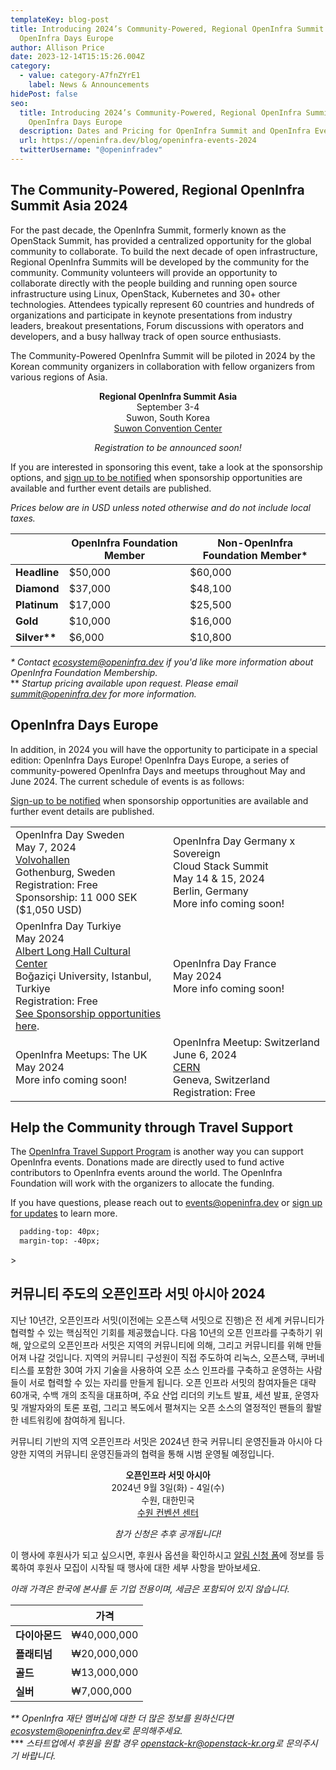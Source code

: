 ```yaml
---
templateKey: blog-post
title: Introducing 2024’s Community-Powered, Regional OpenInfra Summit Asia and
  OpenInfra Days Europe
author: Allison Price
date: 2023-12-14T15:15:26.004Z
category:
  - value: category-A7fnZYrE1
    label: News & Announcements
hidePost: false
seo:
  title: Introducing 2024’s Community-Powered, Regional OpenInfra Summit Asia and
    OpenInfra Days Europe
  description: Dates and Pricing for OpenInfra Summit and OpenInfra Events Announced!
  url: https://openinfra.dev/blog/openinfra-events-2024
  twitterUsername: "@openinfradev"
---
```

## The Community-Powered, Regional OpenInfra Summit Asia 2024

For the past decade, the OpenInfra Summit, formerly known as the OpenStack Summit, has provided a centralized opportunity for the global community to collaborate. To build the next decade of open infrastructure, Regional OpenInfra Summits will be developed by the community for the community. Community volunteers will provide an opportunity to collaborate directly with the people building and running open source infrastructure using Linux, OpenStack, Kubernetes and 30+ other technologies. Attendees typically represent 60 countries and hundreds of organizations and participate in keynote presentations from industry leaders, breakout presentations, Forum discussions with operators and developers, and a busy hallway track of open source enthusiasts.

The Community-Powered OpenInfra Summit will be piloted in 2024 by the Korean community organizers in collaboration with fellow organizers from various regions of Asia. 

<p style="text-align: center;"><strong>Regional OpenInfra Summit Asia</strong><br/>
September 3-4<br/>
Suwon, South Korea<br/>
<a href="https://www.scc.or.kr/en/" target="_blank">Suwon Convention Center</a></p>
<p style="text-align: center;"><i>Registration to be announced soon!</i></p>

If you are interested in sponsoring this event, take a look at the sponsorship options, and [sign up to be notified](https://openinfrafoundation.formstack.com/forms/2024_openinfra_events_updates) when sponsorship opportunities are available and further event details are published.

*Prices below are in USD unless noted otherwise and do not include local taxes.*

|                | **OpenInfra Foundation Member** | **Non-OpenInfra Foundation Member*** |
| -------------- | ------------------------------- | ------------------------------------ |
| **Headline**   | $50,000                         | $60,000                              |
| **Diamond**    | $37,000                         | $48,100                              |
| **Platinum**   | $17,000                         | $25,500                              |
| **Gold**       | $10,000                         | $16,000                              |
| **Silver\*\*** | $6,000                          | $10,800                              |

*\* Contact [ecosystem@openinfra.dev](mailto:ecosystem@openinfra.dev) if you'd like more information about OpenInfra Foundation Membership.*<br/>
\*\* *Startup pricing available upon request. Please email [summit@openinfra.dev](mailto:summit@openinfra.dev) for more information.* 

## OpenInfra Days Europe

In addition, in 2024 you will have the opportunity to participate in a special edition: OpenInfra Days Europe! OpenInfra Days Europe, a series of community-powered OpenInfra Days and meetups throughout May and June 2024. The current schedule of events is as follows:

[Sign-up to be notified](https://openinfrafoundation.formstack.com/forms/2024_openinfra_events_updates) when sponsorship opportunities are available and further event details are published. 

<table width="90%">
<tr>
<td width="45%">OpenInfra Day Sweden<br/>
May 7, 2024<br/>
<a href="https://www.google.com/maps/place/Gunnar+Engellaus+v%C3%A4g+2,+418+78+G%C3%B6teborg,+Sweden/@57.7242383,11.8490387,17z/data=!4m16!1m9!3m8!1s0x464f8c78c6219f2b:0x1a73507f9863eb79!2sGunnar+Engellaus+v%C3%A4g+2,+418+78+G%C3%B6teborg,+Sweden!3b1!8m2!3d57.7242775!4d11.8483159!10e5!16s%2Fg%2F11cnd7r_rq!3m5!1s0x464f8c78c6219f2b:0x1a73507f9863eb79!8m2!3d57.7242775!4d11.8483159!16s%2Fg%2F11cnd7r_rq?entry=ttu"  target="_blank">Volvohallen</a><br/>
Gothenburg, Sweden<br/>
Registration: Free <br/>
Sponsorship: 11 000 SEK ($1,050 USD)</td>
<td width="45%">OpenInfra Day Germany x Sovereign<br/>
Cloud Stack Summit<br/>
May 14 & 15, 2024<br/>
Berlin, Germany<br/>
More info coming soon!</td>
</tr>
<tr>
<td width="45%">OpenInfra Day Turkiye<br/>
May 2024<br/>
<a href="https://maps.app.goo.gl/rPTB4oZabiJtfYdE9"  target="_blank">Albert Long Hall Cultural Center</a><br/>
Boğaziçi University, Istanbul, Turkiye<br/>
Registration: Free<br/>
<a href="https://drive.google.com/file/d/1VI9BbhP2sOWD6QZDAsloElJRuTNif7LL/view?usp=sharing"  target="_blank">See Sponsorship opportunities here</a>.</td>
<td width="45%">OpenInfra Day France<br/>
May 2024<br/>
More info coming soon!</td>
</tr>
<tr>
<td width="45%">OpenInfra Meetups: The UK<br/>
May 2024<br/>More info coming soon!</td>
<td width="45%">OpenInfra Meetup: Switzerland<br/>
June 6, 2024<br/>
<a href="https://www.google.com/maps/place/CERN/@46.2337442,6.056322,15.89z/data=!4m6!3m5!1s0x478c62fcec737b11:0x81bef3ae7a885e31!8m2!3d46.2330492!4d6.0556771!16zL20vMDk5cm4?entry=ttu"  target="_blank">CERN</a><br/>
Geneva, Switzerland<br/>
Registration: Free</td>
</tr>
</table>

## Help the Community through Travel Support

The [OpenInfra Travel Support Program](https://donate.stripe.com/8wMbLU6Qh8v8fVC9AE) is another way you can support OpenInfra events. Donations made are directly used to fund active contributors to OpenInfra events around the world. The OpenInfra Foundation will work with the organizers to allocate the funding. 

If you have questions, please reach out to [events@openinfra.dev](mailto:events@openinfra.dev) or [sign up for updates](https://openinfrafoundation.formstack.com/forms/2024_openinfra_events_updates) to learn more.

<div id="kr" style="

```xml
  padding-top: 40px;
  margin-top: -40px;
```

\></div>

## 커뮤니티 주도의 오픈인프라 서밋 아시아 2024

지난 10년간, 오픈인프라 서밋(이전에는 오픈스택 서밋으로 진행)은 전 세계 커뮤니티가 협력할 수 있는 핵심적인 기회를 제공했습니다. 다음 10년의 오픈 인프라를 구축하기 위해, 앞으로의 오픈인프라 서밋은 지역의 커뮤니티에 의해, 그리고 커뮤니티를 위해 만들어져 나갈 것입니다. 지역의 커뮤니티 구성원이 직접 주도하여 리눅스, 오픈스택, 쿠버네티스를 포함한 30여 가지 기술을 사용하여 오픈 소스 인프라를 구축하고 운영하는 사람들이 서로 협력할 수 있는 자리를 만들게 됩니다. 오픈 인프라 서밋의 참여자들은 대략 60개국, 수백 개의 조직을 대표하며, 주요 산업 리더의 키노트 발표, 세션 발표, 운영자 및 개발자와의 토론 포럼, 그리고 복도에서 펼쳐지는 오픈 소스의 열정적인 팬들의 활발한 네트워킹에 참여하게 됩니다.

커뮤니티 기반의 지역 오픈인프라 서밋은 2024년 한국 커뮤니티 운영진들과 아시아 다양한 지역의 커뮤니티 운영진들과의 협력을 통해 시범 운영될 예정입니다.

<p style="text-align: center;"><strong>오픈인프라 서밋 아시아</strong><br/>
2024년 9월 3일(화) - 4일(수)<br/>
수원, 대한민국<br/>
<a href="https://www.scc.or.kr/">수원 컨벤션 센터</a></p>
<p style="text-align: center;"><i>참가 신청은 추후 공개됩니다!</i></p>

이 행사에 후원사가 되고 싶으시면, 후원사 옵션을 확인하시고 [알림 신청 폼](https://openinfrafoundation.formstack.com/forms/2024_openinfra_events_updates)에 정보를 등록하여 후원사 모집이 시작될 때 행사에 대한 세부 사항을 받아보세요.

*아래 가격은 한국에 본사를 둔 기업 전용이며, 세금은 포함되어 있지 않습니다.*

|           | **가격**      |
| --------- | ----------- |
| **다이아몬드** | ₩40,000,000 |
| **플래티넘**  | ₩20,000,000 |
| **골드**    | ₩13,000,000 |
| **실버**    | ₩7,000,000  |

*\*\* OpenInfra 재단 멤버십에 대한 더 많은 정보를 원하신다면 [ecosystem@openinfra.dev](mailto:ecosystem@openinfra.dev)로 문의해주세요.*<br/>
\*\** *스타트업에서 후원을 원할 경우 [openstack-kr@openstack-kr.org](mailto:openstack-kr@openstack-kr.org)로 문의주시기 바랍니다.*